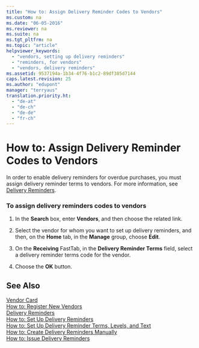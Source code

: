 ```yaml
---
title: "How to: Assign Delivery Reminder Codes to Vendors"
ms.custom: na
ms.date: "06-05-2016"
ms.reviewer: na
ms.suite: na
ms.tgt_pltfrm: na
ms.topic: "article"
helpviewer_keywords: 
  - "vendors, setting up delivery reminders"
  - "reminders, for vendors"
  - "vendors, delivery reminders"
ms.assetid: 9537194a-1b34-4f76-b1c2-89df385d7144
caps.latest.revision: 25
ms.author: "edupont"
manager: "terryaus"
translation.priority.ht: 
  - "de-at"
  - "de-ch"
  - "de-de"
  - "fr-ch"
---
```

# How to: Assign Delivery Reminder Codes to Vendors
In order to enable delivery reminders for overdue purchases, you must assign delivery reminder terms to vendors. For more information, see [Delivery Reminders](../../LocalFunctionalityForMicrosoftDynamicsNav2016/Austria/delivery-reminders.md).  
  
### To assign delivery reminders codes to vendors  
  
1.  In the **Search** box, enter **Vendors**, and then choose the related link.  
  
2.  Select the vendor for whom you want to set up delivery reminders, and then, on the **Home** tab, in the **Manage** group, choose **Edit**.  
  
3.  On the **Receiving** FastTab, in the **Delivery Reminder Terms** field, select a delivery reminder terms code for the vendor.  
  
4.  Choose the **OK** button.  
  
## See Also  
 [Vendor Card](../Topic/\($%20N_26%20Vendor%20Card%20$\).md)   
 [How to: Register New Vendors](../../Purchasing/how-to-register-new-vendors.md)   
 [Delivery Reminders](../../LocalFunctionalityForMicrosoftDynamicsNav2016/Austria/delivery-reminders.md)   
 [How to: Set Up Delivery Reminders](../../LocalFunctionalityForMicrosoftDynamicsNav2016/Austria/how-to-set-up-delivery-reminders.md)   
 [How to: Set Up Delivery Reminder Terms, Levels, and Text](../../LocalFunctionalityForMicrosoftDynamicsNav2016/Austria/how-to-set-up-delivery-reminder-terms-levels-and-text.md)   
 [How to: Create Delivery Reminders Manually](../../LocalFunctionalityForMicrosoftDynamicsNav2016/Austria/how-to-create-delivery-reminders-manually.md)   
 [How to: Issue Delivery Reminders](../../LocalFunctionalityForMicrosoftDynamicsNav2016/Austria/how-to-issue-delivery-reminders.md)
